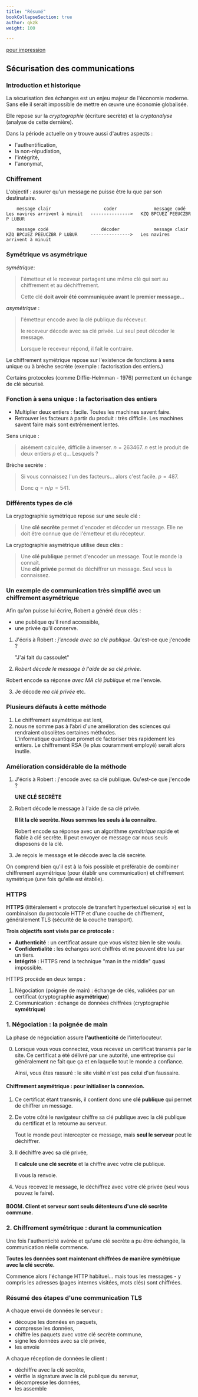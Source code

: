```yaml
---
title: "Résumé"
bookCollapseSection: true
author: qkzk
weight: 100

---
```


[pour impression](/uploads/docnsitale/securisation/securisation_resume.pdf)

## Sécurisation des communications

### Introduction et historique


La sécurisation des échanges est un enjeu majeur de l'économie moderne.
Sans elle il serait impossible de mettre en œuvre une économie globalisée.

Elle repose sur la _cryptographie_ (écriture secrète) et la _cryptanalyse_
(analyse de cette dernière).

Dans la période actuelle on y trouve aussi d'autres aspects :

* l'authentification,
* la non-répudiation,
* l'intégrité,
* l'anonymat,


### Chiffrement 

L'objectif : assurer qu'un message ne puisse être lu que par son destinataire.


```
    message clair                    coder              message codé
Les navires arrivent à minuit   --------------->   KZQ BPCUEZ PEEUCZBR P LUBUR

    message codé                    décoder             message clair
KZQ BPCUEZ PEEUCZBR P LUBUR     --------------->   Les navires arrivent à minuit
```

### Symétrique vs asymétrique


_symétrique_: 

> l'émetteur et le receveur partagent une même clé qui sert au chiffrement et 
> au déchiffrement.
>
> Cette clé **doit avoir été communiquée avant le premier message**...

_asymétrique_ :

> l'émetteur encode avec la clé publique du réceveur.
>
> le receveur décode avec sa clé privée. Lui seul peut décoder le message.
>
> Lorsque le receveur répond, il fait le contraire.

Le chiffrement symétrique repose sur l'existence de fonctions à sens unique
ou à brèche secrète (exemple : factorisation des entiers.)

Certains protocoles (comme Diffie-Helmman - 1976) permettent un échange de clé
sécurisé.

### Fonction à sens unique : la factorisation des entiers



*   Multiplier deux entiers : facile. Toutes les machines savent faire.
*   Retrouver les facteurs à partir du produit : très difficile.
    Les machines savent faire mais sont extrêmement lentes.

Sens unique :

> aisément calculée, difficile à inverser. $n = 263467$.
> $n$ est le produit de deux entiers $p$ et $q$... Lesquels ?


Brèche secrète :

> Si vous connaissez l'un des facteurs... alors c'est facile.
> $p = 487$.
>
> Donc $q = n/p = 541$.



### Différents types de clé

La cryptographie symétrique repose sur une seule clé :

> Une **clé secrète** permet d'encoder et décoder un message. Elle ne doit
> être connue que de l'émetteur et du récepteur.

La cryptographie asymétrique utilise deux clés :

> Une **clé publique** permet d'encoder un message. Tout le monde la connaît.\
> Une **clé privée** permet de déchiffrer un message. Seul vous la connaissez.

### Un exemple de communication très simplifié avec un chiffrement asymétrique

Afin qu'on puisse lui écrire, Robert a généré deux clés :

*   une publique qu'il rend accessible,
*   une privée qu'il conserve.

1.  J'écris à Robert : _j'encode avec sa clé publique_. Qu'est-ce que j'encode ?

    "J'ai fait du cassoulet"

2.  _Robert décode le message à l'aide de sa clé privée._

  Robert encode sa réponse _avec MA clé publique_ et me l'envoie.

3.   Je décode _ma clé privée_ etc.


### Plusieurs défauts à cette méthode

1.  Le chiffrement asymétrique est lent,
2.  nous ne somme pas à l’abri d'une amélioration des sciences qui rendraient
    obsolètes certaines méthodes.\
    L'informatique quantique promet de factoriser très rapidement les entiers.
    Le chiffrement RSA (le plus couramment employé) serait alors inutile.


### Amélioration considérable de la méthode

1.  J'écris à Robert : j'encode avec sa clé publique. Qu'est-ce que j'encode ?

      **UNE CLÉ SECRÈTE**

2.  Robert décode le message à l'aide de sa clé privée.

    **Il lit la clé secrète. Nous sommes les seuls à la connaître.**

    Robert encode sa réponse avec un algorithme _symétrique_ rapide et fiable
    à clé secrète. Il peut envoyer ce message car nous seuls disposons de la clé.

3.  Je reçois le message et le décode avec la clé secrète.

On comprend bien qu'il est à la fois possible et préférable de combiner
chiffrement asymétrique (pour établir une communication) et chiffrement
symétrique (une fois qu'elle est établie).

### HTTPS


**HTTPS** (littéralement « protocole de transfert hypertextuel sécurisé ») est
la combinaison du protocole HTTP et d'une couche de chiffrement, généralement
TLS (sécurité de la couche transport).

**Trois objectifs sont visés par ce protocole :**

* **Authenticité** : un certificat assure que vous visitez bien le site voulu.
* **Confidentialité** : les échanges sont chiffrés et ne peuvent être lus par un tiers.
* **Intégrité** : HTTPS rend la technique "man in the middle" quasi impossible.


HTTPS procède en deux temps :

1. Négociation (poignée de main) : échange de clés, validées par un certificat
    (cryptographie **asymétrique**)
2. Communication : échange de données chiffrées (cryptographie **symétrique**)



### 1. Négociation : la poignée de main

La phase de négociation assure **l'authenticité** de l'interlocuteur.

0.  Lorsque vous vous connectez, vous recevez un certificat transmis par le site.
    Ce certificat a été délivré par une autorité, une entreprise qui généralement
    ne fait que ça et en laquelle tout le monde a confiance.

    Ainsi, vous êtes rassuré : le site visité n'est pas celui d'un faussaire.

#### Chiffrement asymétrique : pour initialiser la connexion.

1.  Ce certificat étant transmis, il contient donc une **clé publique** qui permet
    de chiffrer un message.

2.  De votre côté le navigateur chiffre sa clé publique avec la clé publique
    du certificat et la retourne au serveur.

    Tout le monde peut intercepter ce message, mais **seul le serveur** peut le
    déchiffrer.

3.  Il déchiffre avec sa clé privée,

    Il **calcule une clé secrète** et la chiffre avec votre clé publique.

    Il vous la renvoie.

4.  Vous recevez le message, le déchiffrez avec votre clé privée (seul vous pouvez
    le faire).

#### BOOM. **Client et serveur sont seuls détenteurs d'une clé secrète commune.**

### 2. Chiffrement symétrique : durant la communication


Une fois l'authenticité avérée et qu'une clé secrète a pu être échangée,
la communication réelle commence.

**Toutes les données sont maintenant chiffrées de manière symétrique avec la clé**
**secrète.**

Commence alors l'échange HTTP habituel... mais tous les messages - y compris les
adresses (pages internes visitées, mots clés) sont chiffrées.

### Résumé des étapes d'une communication TLS

A chaque envoi de données le serveur :

* découpe les données en paquets,
* compresse les données,
* chiffre les paquets avec votre clé secrète commune,
* signe les données avec sa clé privée,
* les envoie

A chaque réception de données le client :

* déchiffre avec la clé secrète,
* vérifie la signature avec la clé publique du serveur,
* décompresse les données,
* les assemble
